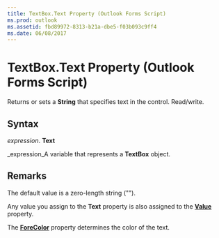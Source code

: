 ```yaml
---
title: TextBox.Text Property (Outlook Forms Script)
ms.prod: outlook
ms.assetid: fbd89972-8313-b21a-dbe5-f03b093c9ff4
ms.date: 06/08/2017
---
```



# TextBox.Text Property (Outlook Forms Script)

Returns or sets a  **String** that specifies text in the control. Read/write.


## Syntax

 _expression_. **Text**

 _expression_A variable that represents a  **TextBox** object.


## Remarks

The default value is a zero-length string ("").

Any value you assign to the  **Text** property is also assigned to the **[Value](Outlook.textbox.value.md)** property.

The  **[ForeColor](Outlook.textbox.forecolor.md)** property determines the color of the text.


